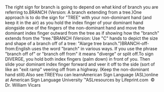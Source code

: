 The right sign for branch is going to depend on what kind of branch 
			you are referring to.BRANCH (Version: A branch extending from a tree.)One approach is to do the sign for "TREE" with your non-dominant 
			hand (and keep it in the air) as you hold the index finger of your 
			dominant hand alongside one of the fingers of the non-dominant hand 
			and move the dominant index finger outward from the tree as if 
			showing how the "branch" extends from the "tree."BRANCH (Version: Use "C" hands to depict the size and shape of a 
			branch off of a tree: "Alarge tree branch.")BRANCH-off-from:English uses the word "branch" in various ways. If you use the 
			phrase "branch off of" or "branch off from" it means "diverge" or 
			split off.To sign DIVERGE, you hold both index fingers (palm down) in front of 
			you. Then slide your dominant index finger forward and veer it off 
			to the side (sort of like an "exit ramp" veering off from a highway. 
			(Keep the non-dominant hand still).Also see:TREEYou can learnAmerican Sign Language (ASL)online at American Sign Language University ™ASLresources by Lifeprint.com  ©  Dr. William Vicars